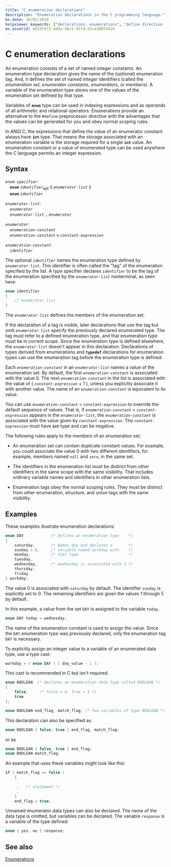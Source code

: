 ```yaml
---
title: "C enumeration declarations"
description: "Enumeration declarations in the C programming language."
ms.date: 10/02/2020
helpviewer_keywords: ["declarations, enumerations", "define directive (#define), alternative to", "enumerators, declaring", "#define directive, alternative to", "named constants, enumeration declarations", "declaring enumerations"]
ms.assetid: bd18f673-4dda-4bc1-92fd-d1ce10074910
---
```

# C enumeration declarations

An enumeration consists of a set of named integer constants. An enumeration type declaration gives the name of the (optional) enumeration tag. And, it defines the set of named integer identifiers (called the *enumeration set*, *enumerator constants*, *enumerators*, or *members*). A variable of the enumeration type stores one of the values of the enumeration set defined by that type.

Variables of **`enum`** type can be used in indexing expressions and as operands of all arithmetic and relational operators. Enumerations provide an alternative to the `#define` preprocessor directive with the advantages that the values can be generated for you and obey normal scoping rules.

In ANSI C, the expressions that define the value of an enumerator constant always have **`int`** type. That means the storage associated with an enumeration variable is the storage required for a single **`int`** value. An enumeration constant or a value of enumerated type can be used anywhere the C language permits an integer expression.

## Syntax

*`enum-specifier`*:\
&emsp;**`enum`** *`identifier`*<sub>opt</sub> **`{`** *`enumerator-list`* **`}`**\
&emsp;**`enum`** *`identifier`*

*`enumerator-list`*:\
&emsp;*`enumerator`*\
&emsp;*`enumerator-list`* **`,`** *`enumerator`*

*`enumerator`*:\
&emsp;*`enumeration-constant`*\
&emsp;*`enumeration-constant`* **`=`** *`constant-expression`*

*`enumeration-constant`*:\
&emsp;*`identifier`*

The optional *`identifier`* names the enumeration type defined by *`enumerator-list`*. This identifier is often called the "tag" of the enumeration specified by the list. A type specifier declares `identifier` to be the tag of the enumeration specified by the *`enumerator-list`* nonterminal, as seen here:

```C
enum identifier
{
    // enumerator-list
}
```

The *`enumerator-list`* defines the members of the enumeration set.

If the declaration of a tag is visible, later declarations that use the tag but omit *`enumerator-list`* specify the previously declared enumerated type. The tag must refer to a defined enumeration type, and that enumeration type must be in current scope. Since the enumeration type is defined elsewhere, the *`enumerator-list`* doesn't appear in this declaration. Declarations of types derived from enumerations and **`typedef`** declarations for enumeration types can use the enumeration tag before the enumeration type is defined.

Each *`enumeration-constant`* in an *`enumerator-list`* names a value of the enumeration set. By default, the first *`enumeration-constant`* is associated with the value 0. The next *`enumeration-constant`* in the list is associated with the value of ( *`constant-expression`* + 1 ), unless you explicitly associate it with another value. The name of an *`enumeration-constant`* is equivalent to its value.

You can use *`enumeration-constant`* = *`constant-expression`* to override the default sequence of values. That is, if *`enumeration-constant`* = *`constant-expression`* appears in the *`enumerator-list`*, the *`enumeration-constant`* is associated with the value given by *`constant-expression`*. The *`constant-expression`* must have **`int`** type and can be negative.

The following rules apply to the members of an enumeration set:

- An enumeration set can contain duplicate constant values. For example, you could associate the value 0 with two different identifiers, for example, members named `null` and `zero`, in the same set.

- The identifiers in the enumeration list must be distinct from other identifiers in the same scope with the same visibility. That includes ordinary variable names and identifiers in other enumeration lists.

- Enumeration tags obey the normal scoping rules. They must be distinct from other enumeration, structure, and union tags with the same visibility.

## Examples

These examples illustrate enumeration declarations:

```C
enum DAY            /* Defines an enumeration type    */
{
    saturday,       /* Names day and declares a       */
    sunday = 0,     /* variable named workday with    */
    monday,         /* that type                      */
    tuesday,
    wednesday,      /* wednesday is associated with 3 */
    thursday,
    friday
} workday;
```

The value 0 is associated with `saturday` by default. The identifier `sunday` is explicitly set to 0. The remaining identifiers are given the values 1 through 5 by default.

In this example, a value from the set `DAY` is assigned to the variable `today`.

```C
enum DAY today = wednesday;
```

The name of the enumeration constant is used to assign the value. Since the `DAY` enumeration type was previously declared, only the enumeration tag `DAY` is necessary.

To explicitly assign an integer value to a variable of an enumerated data type, use a type cast:

```C
workday = ( enum DAY ) ( day_value - 1 );
```

This cast is recommended in C but isn't required.

```C
enum BOOLEAN  /* Declares an enumeration data type called BOOLEAN */
{
    false,     /* false = 0, true = 1 */
    true
};

enum BOOLEAN end_flag, match_flag; /* Two variables of type BOOLEAN */
```

This declaration can also be specified as

```C
enum BOOLEAN { false, true } end_flag, match_flag;
```

or as

```C
enum BOOLEAN { false, true } end_flag;
enum BOOLEAN match_flag;
```

An example that uses these variables might look like this:

```C
if ( match_flag == false )
    {
     .
     .   /* statement */
     .
    }
    end_flag = true;
```

Unnamed enumerator data types can also be declared. The name of the data type is omitted, but variables can be declared. The variable `response` is a variable of the type defined:

```C
enum { yes, no } response;
```

## See also

[Enumerations](../cpp/enumerations-cpp.md)

